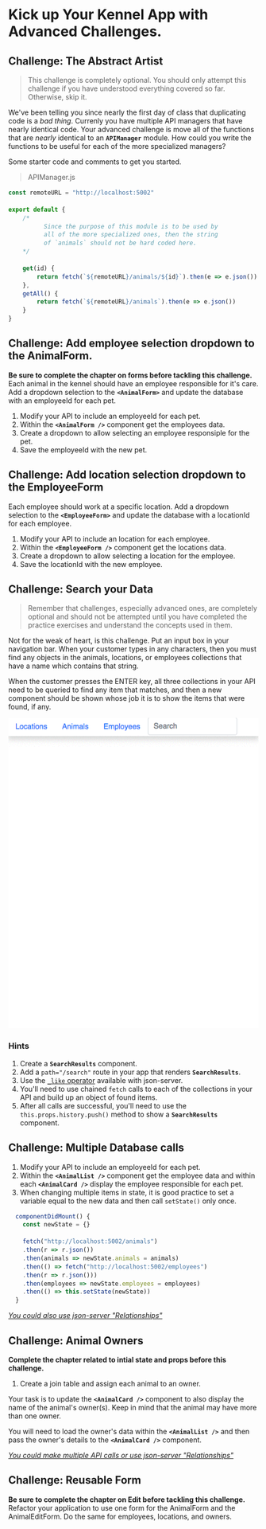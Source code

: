 # Kick up Your Kennel App with Advanced Challenges.

## Challenge: The Abstract Artist

> This challenge is completely optional. You should only attempt this challenge if you have understood everything covered so far. Otherwise, skip it.

We've been telling you since nearly the first day of class that duplicating code is a _bad thing_. Currenly you have multiple API managers that have nearly identical code. Your advanced challenge is move all of the functions that are _nearly_ identical to an **`APIManager`** module. How could you write the functions to be useful for each of the more specialized managers?

Some starter code and comments to get you started.

> APIManager.js

```js
const remoteURL = "http://localhost:5002"

export default {
    /*
          Since the purpose of this module is to be used by
          all of the more specialized ones, then the string
          of `animals` should not be hard coded here.
    */

    get(id) {
        return fetch(`${remoteURL}/animals/${id}`).then(e => e.json())
    },
    getAll() {
        return fetch(`${remoteURL}/animals`).then(e => e.json())
    }
}

```

## Challenge: Add employee selection dropdown to the AnimalForm.
**Be sure to complete the chapter on forms before tackling this challenge.**
Each animal in the kennel should have an employee responsible for it's care. Add a dropdown selection to the **`<AnimalForm>`** and update the database with an employeeId for each pet.

1. Modify your API to include an employeeId for each pet.
2. Within the **`<AnimalForm />`** component get the employees data.
3. Create a dropdown to allow selecting an employee responsiple for the pet.
4. Save the employeeId with the new pet.

## Challenge: Add location selection dropdown to the EmployeeForm
Each employee should work at a specific location. Add a dropdown selection to the **`<EmployeeForm>`** and update the database with a locationId for each employee.
1. Modify your API to include an location for each employee.
1. Within the **`<EmployeeForm />`** component get the locations data.
2. Create a dropdown to allow selecting a location for the employee.
3. Save the locationId with the new employee.


## Challenge: Search your Data
> Remember that challenges, especially advanced ones, are completely optional and should not be attempted until you have completed the practice exercises and understand the concepts used in them.

Not for the weak of heart, is this challenge. Put an input box in your navigation bar. When your customer types in any characters, then you must find any objects in the animals, locations, or employees collections that have a name which contains that string.

When the customer presses the ENTER key, all three collections in your API need to be queried to find any item that matches, and then a new component should be shown whose job it is to show the items that were found, if any.

![search results](./images/qNAJIxX9NX.gif)

### Hints

1. Create a **`SearchResults`** component.
2. Add a `path="/search"` route in your app that renders **`SearchResults`**.
3. Use the [`_like` operator](https://github.com/typicode/json-server#operators) available with json-server.
4. You'll need to use chained `fetch` calls to each of the collections in your API and build up an object of found items.
5. After all calls are successful, you'll need to use the `this.props.history.push()` method to show a **`SearchResults`** component.



## Challenge: Multiple Database calls
1. Modify your API to include an employeeId for each pet.
2. Within the **`<AnimalList />`** component get the employee data and within each **`<AnimalCard />`** display the employee responsible for each pet.
3. When changing multiple items in state, it is good practice to set a variable equal to the new data and then call `setState()` only once.

```js
  componentDidMount() {
    const newState = {}

    fetch("http://localhost:5002/animals")
    .then(r => r.json())
    .then(animals => newState.animals = animals)
    .then(() => fetch("http://localhost:5002/employees")
    .then(r => r.json()))
    .then(employees => newState.employees = employees)
    .then(() => this.setState(newState))
  }
```
*[You could also use json-server "Relationships"](https://github.com/typicode/json-server)*



## Challenge: Animal Owners
**Complete the chapter related to intial state and props before this challenge.**

1. Create a join table and assign each animal to an owner.

Your task is to update the **`<AnimalCard />`** component to also display the name of the animal's owner(s). Keep in mind that the animal may have more than one owner.

You will need to load the owner's data within the **`<AnimalList />`** and then pass the owner's details to the **`<AnimalCard />`** component.

*[You could make multiple API calls or use json-server "Relationships"](https://github.com/typicode/json-server)*


## Challenge: Reusable Form
**Be sure to complete the chapter on Edit before tackling this challenge.**
Refactor your application to use one form for the AnimalForm and the AnimalEditForm. Do the same for employees, locations, and owners.
